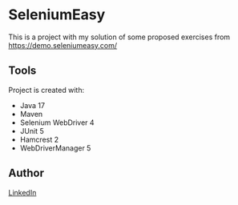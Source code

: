 # SeleniumEasy
This is a project with my solution of some proposed exercises from https://demo.seleniumeasy.com/

## **Tools**
Project is created with:
* Java 17
* Maven
* Selenium WebDriver 4
* JUnit 5
* Hamcrest 2
* WebDriverManager 5

## **Author**

[LinkedIn](https://www.linkedin.com/in/jakub-kaczmarczyk-772654110/)
